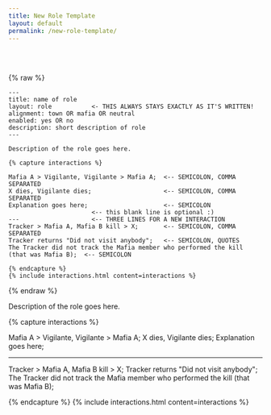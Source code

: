 ```yaml
---
title: New Role Template
layout: default
permalink: /new-role-template/
---
```


<br>
<br>

{% raw %}
```
---
title: name of role
layout: role           <- THIS ALWAYS STAYS EXACTLY AS IT'S WRITTEN!
alignment: town OR mafia OR neutral
enabled: yes OR no
description: short description of role
---

Description of the role goes here.

{% capture interactions %}

Mafia A > Vigilante, Vigilante > Mafia A;  <-- SEMICOLON, COMMA SEPARATED
X dies, Vigilante dies;                    <-- SEMICOLON, COMMA SEPARATED
Explanation goes here;                     <-- SEMICOLON
                       <-- this blank line is optional :)
---                    <-- THREE LINES FOR A NEW INTERACTION
Tracker > Mafia A, Mafia B kill > X;       <-- SEMICOLON, COMMA SEPARATED
Tracker returns "Did not visit anybody";   <-- SEMICOLON, QUOTES
The Tracker did not track the Mafia member who performed the kill (that was Mafia B);  <-- SEMICOLON

{% endcapture %}
{% include interactions.html content=interactions %}
```
{% endraw %}


Description of the role goes here.

{% capture interactions %}

Mafia A > Vigilante, Vigilante > Mafia A;
X dies, Vigilante dies;
Explanation goes here;

--- 
Tracker > Mafia A, Mafia B kill > X;
Tracker returns "Did not visit anybody";
The Tracker did not track the Mafia member who performed the kill (that was Mafia B);

{% endcapture %}
{% include interactions.html content=interactions %}
